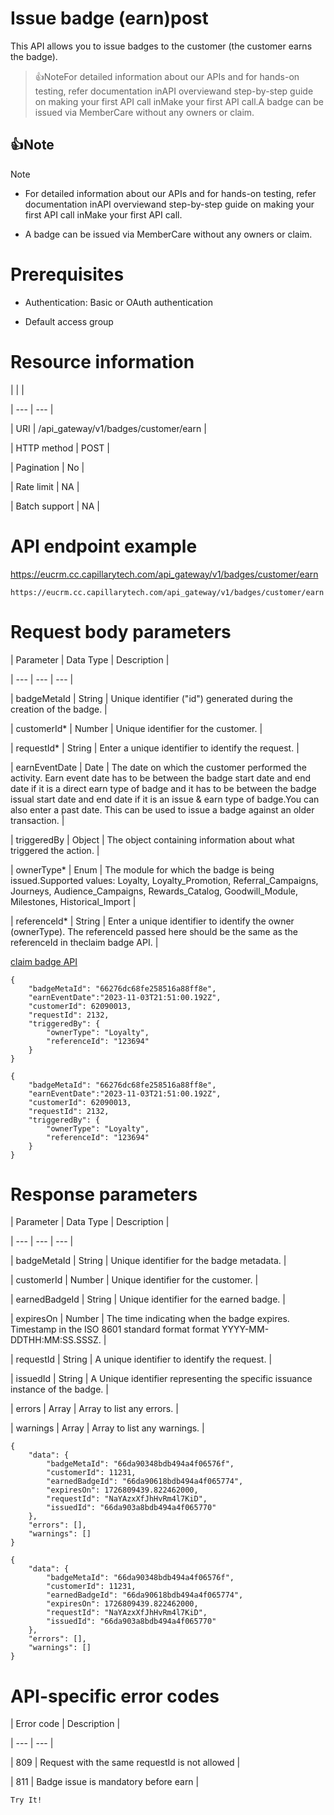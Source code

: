 # Issue badge (earn)post

This API allows you to issue badges to the customer (the customer earns the badge).

> 👍NoteFor detailed information about our APIs and for hands-on testing, refer documentation inAPI overviewand  step-by-step guide on making your first API call inMake your first API call.A badge can be issued via MemberCare without any owners or claim.

## 👍Note

Note

- For detailed information about our APIs and for hands-on testing, refer documentation inAPI overviewand  step-by-step guide on making your first API call inMake your first API call.

- A badge can be issued via MemberCare without any owners or claim.

# Prerequisites

- Authentication: Basic or OAuth authentication

- Default access group

# Resource information

|  |  |

| --- | --- |

| URI | /api_gateway/v1/badges/customer/earn |

| HTTP method | POST |

| Pagination | No |

| Rate limit | NA |

| Batch support | NA |



# API endpoint example

https://eucrm.cc.capillarytech.com/api_gateway/v1/badges/customer/earn

```
https://eucrm.cc.capillarytech.com/api_gateway/v1/badges/customer/earn
```

# Request body parameters

| Parameter | Data Type | Description |

| --- | --- | --- |

| badgeMetaId | String | Unique identifier ("id") generated during the creation of the badge. |

| customerId* | Number | Unique identifier for the customer. |

| requestId* | String | Enter a unique identifier to identify the request. |

| earnEventDate | Date | The date on which the customer performed the activity. Earn event date has to be between the badge start date and end date if it is a direct earn type of badge and it has to be between the badge issual start date and end date if it is an issue & earn type of badge.You can also enter a past date. This can be used to issue a badge against an older transaction. |

| triggeredBy | Object | The object containing information about what triggered the action. |

| ownerType* | Enum | The module for which the badge is being issued.Supported values: Loyalty, Loyalty_Promotion, Referral_Campaigns, Journeys, Audience_Campaigns, Rewards_Catalog, Goodwill_Module, Milestones, Historical_Import |

| referenceId* | String | Enter a unique identifier to identify the owner (ownerType). The referenceId passed here should be the same as the referenceId in theclaim badge API. |



[claim badge API](/reference/claim-badge)

```
{
    "badgeMetaId": "66276dc68fe258516a88ff8e",
   	"earnEventDate":"2023-11-03T21:51:00.192Z",
    "customerId": 62090013,
    "requestId": 2132,
    "triggeredBy": {
        "ownerType": "Loyalty",
        "referenceId": "123694"
    }
}
```

```
{
    "badgeMetaId": "66276dc68fe258516a88ff8e",
   	"earnEventDate":"2023-11-03T21:51:00.192Z",
    "customerId": 62090013,
    "requestId": 2132,
    "triggeredBy": {
        "ownerType": "Loyalty",
        "referenceId": "123694"
    }
}
```

# Response parameters

| Parameter | Data Type | Description |

| --- | --- | --- |

| badgeMetaId | String | Unique identifier for the badge metadata. |

| customerId | Number | Unique identifier for the customer. |

| earnedBadgeId | String | Unique identifier for the earned badge. |

| expiresOn | Number | The time indicating when the badge expires. Timestamp in the ISO 8601 standard format format YYYY-MM-DDTHH:MM:SS.SSSZ. |

| requestId | String | A unique identifier to identify the request. |

| issuedId | String | A Unique identifier representing the specific issuance instance of the badge. |

| errors | Array | Array to list any errors. |

| warnings | Array | Array to list any warnings. |



```
{
    "data": {
        "badgeMetaId": "66da90348bdb494a4f06576f",
        "customerId": 11231,
        "earnedBadgeId": "66da90618bdb494a4f065774",
        "expiresOn": 1726809439.822462000,
        "requestId": "NaYAzxXfJhHvRm4l7KiD",
        "issuedId": "66da903a8bdb494a4f065770"
    },
    "errors": [],
    "warnings": []
}
```

```
{
    "data": {
        "badgeMetaId": "66da90348bdb494a4f06576f",
        "customerId": 11231,
        "earnedBadgeId": "66da90618bdb494a4f065774",
        "expiresOn": 1726809439.822462000,
        "requestId": "NaYAzxXfJhHvRm4l7KiD",
        "issuedId": "66da903a8bdb494a4f065770"
    },
    "errors": [],
    "warnings": []
}
```

# API-specific error codes

| Error code | Description |

| --- | --- |

| 809 | Request with the same requestId is not allowed |

| 811 | Badge issue is mandatory before earn |



`Try It!`